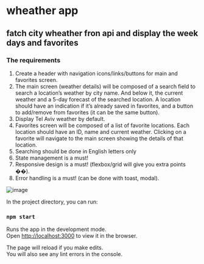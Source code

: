 # wheather app 
## fatch city wheather fron api and display the week days and favorites

### The requirements

1. Create a header with navigation icons/links/buttons for main and favorites screen. 
2. The main screen (weather details) will be composed of a search field to search a location’s weather by city name. And below it, the current weather and a 5-day forecast of the searched location. A location should have an indication if it’s already saved in favorites, and a button to add/remove from favorites (it can be the same button).
3. Display Tel Aviv weather by default. 
4. Favorites screen will be composed of a list of favorite locations. Each location should have an ID, name and current weather. Clicking on a favorite will navigate to the main screen showing the details of that location. 
5. Searching should be done in English letters only 
6. State management is a must! 
7. Responsive design is a must! (flexbox/grid will give you extra points ��).
8. Error handling is a must! (can be done with toast, modal). 

![image](https://user-images.githubusercontent.com/18117395/115997614-60cf5f00-a5ec-11eb-93e0-d09282cdf50a.png)

In the project directory, you can run:

### `npm start`

Runs the app in the development mode.\
Open [http://localhost:3000](http://localhost:3000) to view it in the browser.

The page will reload if you make edits.\
You will also see any lint errors in the console.

